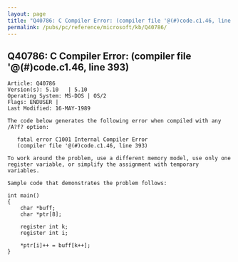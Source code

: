 ```yaml
---
layout: page
title: "Q40786: C Compiler Error: (compiler file '@(#)code.c1.46, line 393)"
permalink: /pubs/pc/reference/microsoft/kb/Q40786/
---
```


## Q40786: C Compiler Error: (compiler file '@(#)code.c1.46, line 393)

	Article: Q40786
	Version(s): 5.10   | 5.10
	Operating System: MS-DOS | OS/2
	Flags: ENDUSER |
	Last Modified: 16-MAY-1989
	
	The code below generates the following error when compiled with any
	/A?f? option:
	
	   fatal error C1001 Internal Compiler Error
	   (compiler file '@(#)code.c1.46, line 393)
	
	To work around the problem, use a different memory model, use only one
	register variable, or simplify the assignment with temporary
	variables.
	
	Sample code that demonstrates the problem follows:
	
	int main()
	{
	    char *buff;
	    char *ptr[8];
	
	    register int k;
	    register int i;
	
	    *ptr[i]++ = buff[k++];
	}
